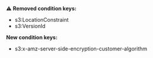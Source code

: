 :warning: **Removed condition keys:**

- s3:LocationConstraint
- s3:VersionId

**New condition keys:**

- s3:x-amz-server-side-encryption-customer-algorithm

